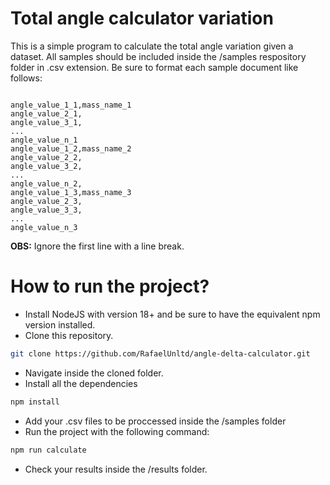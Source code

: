 # Total angle calculator variation

This is a simple program to calculate the total angle variation given a dataset. All samples should be included inside the /samples respository folder in .csv extension. Be sure to format each sample document like follows:

```csv

angle_value_1_1,mass_name_1
angle_value_2_1,
angle_value_3_1,
...
angle_value_n_1
angle_value_1_2,mass_name_2
angle_value_2_2,
angle_value_3_2,
...
angle_value_n_2,
angle_value_1_3,mass_name_3
angle_value_2_3,
angle_value_3_3,
...
angle_value_n_3
```

**OBS:** Ignore the first line with a line break.

# How to run the project?

- Install NodeJS with version 18+ and be sure to have the equivalent npm version installed.
- Clone this repository.

```bash
git clone https://github.com/RafaelUnltd/angle-delta-calculator.git
```

- Navigate inside the cloned folder.
- Install all the dependencies

```bash
npm install
```

- Add your .csv files to be proccessed inside the /samples folder
- Run the project with the following command:

```bash
npm run calculate
```

- Check your results inside the /results folder.